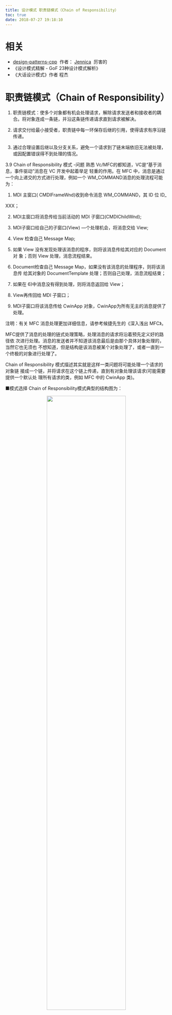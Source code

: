 ```yaml
---
title: 设计模式 职责链模式（Chain of Responsibility）
toc: true
date: 2018-07-27 19:18:10
---
```



# 相关

- [design-patterns-cpp](https://github.com/yogykwan/design-patterns-cpp)  作者： [Jennica](http://jennica.space/)  厉害的
- 《设计模式精解 - GoF 23种设计模式解析》
- 《大话设计模式》作者 程杰





# 职责链模式（Chain of Responsibility）



1. 职责链模式：使多个对象都有机会处理请求，解除请求发送者和接收者的耦合。将对象连成一条链，并沿这条链传递请求直到请求被解决。


2. 请求交付给最小接受者，职责链中每一环保存后继的引用，使得请求有序沿链传递。


3. 通过合理设置后继以及分支关系，避免一个请求到了链末端依旧无法被处理，或因配置错误得不到处理的情况。




3.9 Chain of Responsibility 模式
-问题
熟悉 Vc/MFC的都知道，VC是“基于消息，事件驱动”消息在 VC 开发中起着举足 轻重的作用。在 MFC 中，消息是通过一个向上递交的方式进行处理，例如一个 WM_COMMAND消息的处理流程可能为：

1) MDI 主窗口( CMDIFrameWnd)收到命令消息 WM_COMMAND，其 ID 位 ID_

XXX；

2) MDI主窗口将消息传给当前活动的 MDI 子窗口(CMDIChildWnd);

3) MDI子窗口给自己的子窗口(View) —个处理机会，将消息交给 View;

4) View 检查自己 Message Map;

5) 如果 View 没有发现处理该消息的程序，则将该消息传给其对应的 Document 对 象；否则 View 处理，消息流程结束。

6) Document检查自己 Message Map，如果没有该消息的处理程序，则将该消息传 给其对象的 DocumentTemplate 处理；否则自己处理，消息流程结束；

7) 如果在 6)中消息没有得到处理，则将消息返回给 View；

8) View再传回给 MDI 子窗口；

9) MDI子窗口将该消息传给 CwinApp 对象，CwinApp为所有无主的消息提供了 处理。

注明：有关 MFC 消息处理更加详细信息，请参考候捷先生的《深入浅出 MFC》。

MFC提供了消息的处理的链式处理策略，处理消息的请求将沿着预先定义好的路径依 次进行处理。消息的发送者并不知道该消息最后是由那个具体对象处理的，当然它也无须也 不想知道，但是结构是该消息被某个对象处理了，或者一直到一个终极的对象进行处理了。

Chain of Responsibility 模式描述其实就是这样一类问题将可能处理一个请求的对象链 接成一个链，并将请求在这个链上传递，直到有对象处理该请求(可能需要提供一个默认处 理所有请求的类，例如 MFC 中的 CwinApp 类)。

■模式选择
Chain of Responsibility模式典型的结构图为：


<p align="center">
    <img width="70%" height="70%" src="http://images.iterate.site/blog/image/180727/Gg7HKFk8J8.png?imageslim">
</p>

图 2-1： Chain of Responsibility Pattern 结构图

Chain of Responsibility模式中 ConcreteHandler 将自己的后继对象(向下传递消息的对 象)记录在自己的后继表中，当一个请求到来时，ConcreteHandler会先检查看自己有没有 匹配的处理程序，如果有就自己处理，否则传递给它的后继。当然这里示例程序中为了简化， ConcreteHandler 只是简单的检查看自己有没有后继，有的话将请求传递给后继进行处理， 没有的话就自己处理。

-实现
♦完整代码示例(code)

chain_of_responsibility.h


    #ifndef DESIGN_PATTERNS_CHAIN_OF_RESPONSIBILITY_H
    #define DESIGN_PATTERNS_CHAIN_OF_RESPONSIBILITY_H

    #include <string>

    class Request {
    public:
      Request() {}
      Request(std::string, int);
      std::string GetType();
      int GetNumber();

    private:
      std::string type_;
      int number_;
    };

    class Manager {
    public:
      Manager() {}
      Manager(std::string);
      void SetSuperior(Manager *);
      virtual void RequestApplications(Request *) = 0;

    protected:
      Manager *superior_;
      std::string name_;
    };

    class CommonManager: public Manager {
    public:
      CommonManager(std::string);
      void RequestApplications(Request *);
    };

    class Majordomo: public Manager {
    public:
      Majordomo(std::string);
      void RequestApplications(Request *);
    };

    class GeneralManager: public Manager {
    public:
      GeneralManager(std::string);
      void RequestApplications(Request *);
    };


    #endif //DESIGN_PATTERNS_CHAIN_OF_RESPONSIBILITY_H



chain_of_responsibility.cpp


    #include "chain_of_responsibility.h"
    #include <iostream>

    Request::Request(std::string type, int number): type_(type), number_(number) {}

    int Request::GetNumber() {
      return number_;
    }

    std::string Request::GetType() {
      return type_;
    }

    Manager::Manager(std::string name): name_(name) {}

    void Manager::SetSuperior(Manager *superior) {
      superior_ = superior;
    }

    CommonManager::CommonManager(std::string name): Manager(name) {}

    void CommonManager::RequestApplications(Request *request) {
      if(request->GetType() == "leave application" && request->GetNumber() <= 2){
        std::cout << name_ << " : approve" << std::endl;
      } else {
        superior_->RequestApplications(request);
      }
    }

    Majordomo::Majordomo(std::string name): Manager(name) {}

    void Majordomo::RequestApplications(Request *request) {
      if(request->GetType() == "leave application" && request->GetNumber() <= 5){
        std::cout << name_ << " : approve" << std::endl;
      } else {
        superior_->RequestApplications(request);
      }
    }

    GeneralManager::GeneralManager(std::string name): Manager(name) {}

    void GeneralManager::RequestApplications(Request *request) {
      if(request->GetType() == "leave application"){
        std::cout << name_ << " : approve" << std::endl;
      } else if(request->GetType() == "salary increase" && request->GetNumber() <= 500){
        std::cout << name_ << " : approve" << std::endl;
      } else {
        std::cout << name_ << " : not approve" << std::endl;
      }
    }



main.cpp


    #include "chain_of_responsibility.h"
    #include <iostream>


    int main() {
        Request *request1_, *request2_;
        CommonManager *common_manager_;
        Majordomo *majordomo_;
        GeneralManager *general_manager_;
        common_manager_ = new CommonManager("JingLi");
        majordomo_ = new Majordomo("ZongJian");
        general_manager_ = new GeneralManager("ZongJingLi");
        common_manager_->SetSuperior(majordomo_);
        majordomo_->SetSuperior(general_manager_);

        request1_ = new Request("leave application", 4);
        common_manager_->RequestApplications(request1_);

        request2_ = new Request("salary increase", 1000);
        common_manager_->RequestApplications(request2_);
        delete request1_;
        delete request2_;
        delete common_manager_;
        delete majordomo_;
        delete general_manager_;



        return 0;
    }


♦代码说明

Chain of Responsibility模式的示例代码实现很简单，这里就其测试结果给出说明： ConcreteHandleA的对象和 hl 拥有一个后继 ConcreteHandleB 的对象 h2，当一个请求到来时 候，h1检查看自己有后继，于是 h1 直接将请求传递给其后继 h2 进行处理，h2因为没有后 继，当请求到来时候，就只有自己提供响应了。于是程序的输出为:

1) ConcreteHandleA 我把处理权给后继节点.....；

2) ConcreteHandleB 没有后继了，我必须自己处理....。

■讨论
Chain of Responsibility模式的最大的一个有点就是给累统降低了賴合性，请求的发送者 完全不必知道该请求会被哪个应答对象处理，极大地降低了系统的耦合性。

















* * *





# COMMENT
